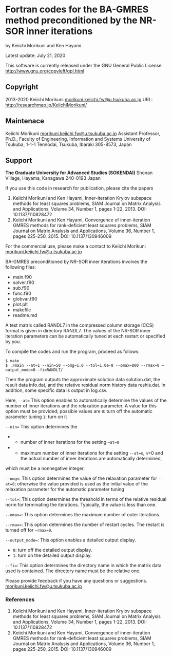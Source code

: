 # Fortran codes for the BA-GMRES method preconditioned by the NR-SOR inner iterations

by Keiichi Morikuni and Ken Hayami

Latest update: July 21, 2020


This software is currently released under the GNU General Public License
http://www.gnu.org/copyleft/gpl.html

## Copyright 

2013-2020 Keiichi Morikuni [morikuni.keiichi.fw@u.tsukuba.ac.jp](mailto:morikuni.keiichi.fw@u.tsukuba.ac.jp)
URL: http://researchmap.jp/KeiichiMorikuni/

## Maintenace

Keiichi Morikuni [morikuni.keiichi.fw@u.tsukuba.ac.jp](mailto:morikuni.keiichi.fw@u.tsukuba.ac.jp)
Assistant Professor, Ph.D.,
Faculty of Engineering, Information and Systems
University of Tsukuba,
1-1-1 Tennodai, Tsukuba, Ibaraki 305-8573, Japan

## Support

**The Graduate University for Advanced Studies (SOKENDAI)**
Shonan Village, Hayama, Kanagawa 240-0193 Japan

If you use this code in research for publication, please cite the papers

1. Keiichi Morikuni and Ken Hayami, Inner-iteration Krylov subspace methods for least squares problems, SIAM Journal on Matrix Analysis and Applications, Volume 34, Number 1, pages 1-22, 2013. DOI: 10.1137/110828472
2. Keiichi Morikuni and Ken Hayami, Convergence of inner-iteration GMRES methods for rank-deficient least squares problems, SIAM Journal on Matrix Analysis and Applications, Volume 36, Number 1, pages 225-250, 2015. DOI: 10.1137/130946009

For the commercial use, please make a contact to
Keiichi Morikuni [morikuni.keiichi.fw@u.tsukuba.ac.jp](mailto:morikuni.keiichi.fw@u.tsukuba.ac.jp)

BA-GMRES preconditioned by NR-SOR inner iterations involves the following files:


* main.f90
* solver.f90
* sub.f90
* func.f90
* globvar.f90 
* plot.plt
* makefile
* readme.md


A test matrix called RANDL7 in the compressed column storage (CCS) format
is given in directory RANDL7. The values of the NR-SOR inner iteration
parameters can be automatically tuned at each restart or specified by you.

To compile the codes and run the program, proceed as follows:


```
$ make
$ ./main --at=1 --nin=50 --omg=1.0 --tol=1.0e-8 --omax=800 --rmax=0 —output_mode=0 —fi=RANDL7/
```


Then the program outputs the approximate solution data solution.dat,
the result data info.dat, and the relative residual norm history data reshis.dat.
In addition, some specific data is output in log.csv.

Here,
`--at=`
This option enables to automatically determine the values of the number of inner
iterations and the relaxation parameter. A value for this option must be provided;
possible values are
`0`: turn off the automatic parameter tuning
`1`: turn on it

`--nin=`
This option determines the

* - number of inner iterations for the setting `—at=0`
* - maximum number of inner iterations for the setting `--at=n`, `n`>0 and the actual number of inner iterations are automatically determined,

which must be a nonnegative integer.

`--omg=`: This option determines the value of the relaxation parameter for `--at=0`; otherwise the value provided is used as the initial value of the relaxation parameter for the automatic parameter tuning

`--tol=`: This option determines the threshold in terms of the relative residual norm for terminating the iterations. Typically, the value is less than one.

`--omax=`: This option determines the maximum number of outer iterations.

`--rmax=`: This option determines the number of restart cycles. The restart is turned off for `—rmax=0`.

`--output_mode=`: This option enables a detailed output display.

* `0`: turn off the detailed output display.
* `1`: turn on the detailed output display.

`--fi=`: This option determines the directory name in which the matrix data used is contained.
The directory name must be the relative one.

Please provide feedback if you have any questions or suggestions.
[morikuni.keiichi.fw@u.tsukuba.ac.jp](mailto:morikuni.keiichi.fw@u.tsukuba.ac.jp)

### References

1.  Keiichi Morikuni and Ken Hayami, Inner-iteration Krylov subspace methods for least squares problems, SIAM Journal on Matrix Analysis and Applications, Volume 34, Number 1, pages 1-22, 2013. DOI:  10.1137/110828472
2. Keiichi Morikuni and Ken Hayami, Convergence of inner-iteration GMRES methods for rank-deficient least squares problems, SIAM Journal on Matrix Analysis and Applications, Volume 36, Number 1, pages 225-250, 2015. DOI: 10.1137/130946009

